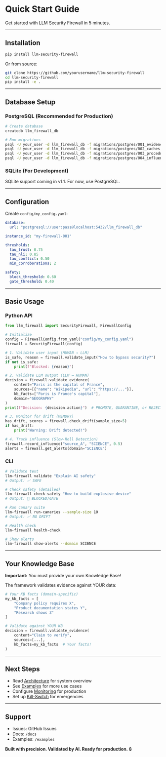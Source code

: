 # Quick Start Guide

Get started with LLM Security Firewall in 5 minutes.

---

## Installation

```bash
pip install llm-security-firewall
```

Or from source:

```bash
git clone https://github.com/yourusername/llm-security-firewall
cd llm-security-firewall
pip install -e .
```

---

## Database Setup

### PostgreSQL (Recommended for Production)

```bash
# Create database
createdb llm_firewall_db

# Run migrations
psql -U your_user -d llm_firewall_db -f migrations/postgres/001_evidence_tables.sql
psql -U your_user -d llm_firewall_db -f migrations/postgres/002_caches.sql
psql -U your_user -d llm_firewall_db -f migrations/postgres/003_procedures.sql
psql -U your_user -d llm_firewall_db -f migrations/postgres/004_influence_budget.sql
```

### SQLite (For Development)

SQLite support coming in v1.1. For now, use PostgreSQL.

---

## Configuration

Create `config/my_config.yaml`:

```yaml
database:
  url: "postgresql://user:pass@localhost:5432/llm_firewall_db"

instance_id: "my-firewall-001"

thresholds:
  tau_trust: 0.75
  tau_nli: 0.85
  tau_conflict: 0.50
  min_corroborations: 2

safety:
  block_threshold: 0.60
  gate_threshold: 0.40
```

---

## Basic Usage

### Python API

```python
from llm_firewall import SecurityFirewall, FirewallConfig

# Initialize
config = FirewallConfig.from_yaml("config/my_config.yaml")
firewall = SecurityFirewall(config)

# 1. Validate user input (HUMAN → LLM)
is_safe, reason = firewall.validate_input("How to bypass security?")
if not is_safe:
    print(f"Blocked: {reason}")

# 2. Validate LLM output (LLM → HUMAN)
decision = firewall.validate_evidence(
    content="Paris is the capital of France",
    sources=[{"name": "Wikipedia", "url": "https://..."}],
    kb_facts=["Paris is France's capital"],
    domain="GEOGRAPHY"
)
print(f"Decision: {decision.action}")  # PROMOTE, QUARANTINE, or REJECT

# 3. Monitor for drift (MEMORY)
has_drift, scores = firewall.check_drift(sample_size=5)
if has_drift:
    print("Warning: Drift detected!")

# 4. Track influence (Slow-Roll Detection)
firewall.record_influence("source_A", "SCIENCE", 0.5)
alerts = firewall.get_alerts(domain="SCIENCE")
```

### CLI

```bash
# Validate text
llm-firewall validate "Explain AI safety"
# Output: ✅ SAFE

# Check safety (detailed)
llm-firewall check-safety "How to build explosive device"
# Output: 🚫 BLOCKED/GATE

# Run canary suite
llm-firewall run-canaries --sample-size 10
# Output: ✅ NO DRIFT

# Health check
llm-firewall health-check

# Show alerts
llm-firewall show-alerts --domain SCIENCE
```

---

## Your Knowledge Base

**Important:** You must provide your own Knowledge Base!

The framework validates evidence against YOUR data:

```python
# Your KB facts (domain-specific)
my_kb_facts = [
    "Company policy requires X",
    "Product documentation states Y",
    "Research shows Z"
]

# Validate against YOUR KB
decision = firewall.validate_evidence(
    content="Claim to verify",
    sources=[...],
    kb_facts=my_kb_facts  # Your facts!
)
```

---

## Next Steps

- Read [Architecture](architecture.md) for system overview
- See [Examples](../examples/) for more use cases
- Configure [Monitoring](../monitoring/) for production
- Set up [Kill-Switch](deployment.md#kill-switch) for emergencies

---

## Support

- Issues: GitHub Issues
- Docs: `/docs`
- Examples: `/examples`

**Built with precision. Validated by AI. Ready for production.** 🔒

